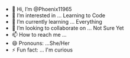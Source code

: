 - 👋 Hi, I’m @Phoenix11965
- 👀 I’m interested in ... Learning to Code
- 🌱 I’m currently learning ... Everything
- 💞️ I’m looking to collaborate on ... Not Sure Yet
- 📫 How to reach me ...
- 😄 Pronouns: ...She/Her
- ⚡ Fun fact: ... I'm curious 

<!---
Phoenix11965/Phoenix11965 is a ✨ special ✨ repository because its `README.md` (this file) appears on your GitHub profile.
You can click the Preview link to take a look at your changes.
--->
